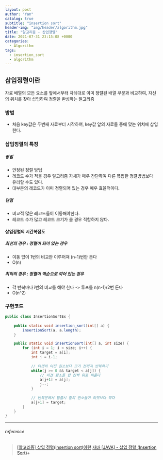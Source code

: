 ```yaml
---
layout: post
author: "Yan"
catalog: true
subtitle: "insertion sort"
header-img: "img/header/algorithm.jpg"
title: "알고리즘 - 삽입정렬"
date: 2021-07-31 23:15:08 +0000
categories:
  - Algorithm
tags:
  - insertion_sort
  - algorithm
---
```


## 삽입정렬이란

자료 배열의 모든 요소를 앞에서부터 차례대로 이미 정렬된 배열 부분과 비교하여, 자신의 위치를 찾아 삽입하여 정렬을 완성하는 알고리즘

### 방법

- 처음 key값은 두번째 자료부터 시작하여, key값 앞의 자료들 중에 맞는 위치에 삽입한다.

### 삽입정렬의 특징

##### 장점

- 안정된 정렬 방법
- 레코드 수가 적을 경우 알고리즘 자체가 매우 간단하여 다른 복잡한 정렬방법보다 유리할 수도 있다.
- 대부분의 레코드가 이미 정렬되어 있는 경우 매우 효율적이다.

##### 단점

- 비교적 많은 레코드들이 이동해야한다.
- 레코드 수가 많고 레코드 크기가 클 경우 적합하지 않다.

#### 삽입정렬의 시간복잡도

##### 최선의 경우 : 정렬이 되어 있는 경우
- 이동 없이 1번의 비교만 이루어져 (n-1)번만 돈다
- O(n)

##### 최악의 경우 : 정렬이 역순으로 되어 있는 경우
- 각 반복마다 i번의 비교를 해야 한다 -> 루프를 n(n-1)/2번 돈다 
- O(n^2)

### 구현코드
```java
public class InsertionSortEx {
    
    public static void insertion_sort(int[] a) {
        insertionSort(a, a.length);
    }

	public static void insertionSort(int[] a, int size) {
		for (int i = 1; i < size; i++) {
			int target = a[i];
			int j = i-1;
			
			// 타겟이 이전 원소보다 크기 전까지 반복하기
			while(j >= 0 && target < a[j]) {
			    // 이전 원소를 한 칸씩 뒤로 미룬다
				a[j+1] = a[j];
				j--;
			}
			
			// 반복문에서 탈출시 앞의 원소들이 타겟보다 작다
			a[j+1] = target;
		}
	}
}
```

---

###### reference 
> [[알고리즘] 삽입 정렬(insertion sort)이란](https://gmlwjd9405.github.io/2018/05/06/algorithm-insertion-sort.html)
> [자바 [JAVA] - 삽입 정렬 (Insertion Sort)](https://st-lab.tistory.com/179)+